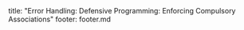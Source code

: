 <frontmatter>
title: "Error Handling: Defensive Programming: Enforcing Compulsory Associations"
footer: footer.md
</frontmatter>

<include src="unit-inPage-asFlat.md" boilerplate />